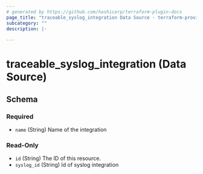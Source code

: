 ```yaml
---
# generated by https://github.com/hashicorp/terraform-plugin-docs
page_title: "traceable_syslog_integration Data Source - terraform-provider-traceable"
subcategory: ""
description: |-
  
---
```


# traceable_syslog_integration (Data Source)





<!-- schema generated by tfplugindocs -->
## Schema

### Required

- `name` (String) Name of the integration

### Read-Only

- `id` (String) The ID of this resource.
- `syslog_id` (String) Id of syslog integration
